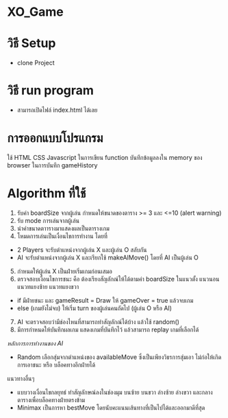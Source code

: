 # XO_Game

# วิธี Setup
- clone Project
# วิธี run program
- สามารถเปิดไฟล์ index.html ได้เลย

# การออกแบบโปรแกรม
ใช้ HTML CSS Javascript ในการเขียน function 
บันทึกข้อมูลลงใน memory ของ browser ในการบันทึก gameHistory

# Algorithm ที่ใช้ 
1. รับค่า boardSize จากผู้เล่น กำหนดให้ขนาดของตาราง >= 3 และ <=10 (alert warning)
2. รับ mode การเล่นจากผู้เล่น
3. นำค่าขนาดตาารางมาแสดงผลเป็นตารางเกม
4. โหมดการเล่นเป็นเงื่อนไขการทำงาน โดยที่
- 2 Players จะรับตำแหน่งจากผู้เล่น X และผู้เล่น O สลับกัน
- AI จะรับตำแหน่งจากผู้เล่น X และเรียกใช้ makeAIMove() โดยที่ AI เป็นผู้เล่น O
5. กำหนดให้ผู้เล่น X เป็นฝ่ายเริ่มเกมก่อนเสมอ
6. ตรวจสอบเงื่อนไขการชนะ คือ ต้องเรียงสัญลักณ์ให้ได้ตามค่า boardSize ในแนวตั้ง แนวนอน แนวทแยงซ้าย แนวทแยงขวา
- if มีฝ่ายชนะ และ gameResult = Draw ให้ gameOver = true แล้วจบเกม
- else (เกมยังไม่จบ) ให้เริ่ม turn ของผู้เล่นคนถัดไป (ผู้เล่น O หรือ AI)
7. AI จะตรวจสอบว่ามีช่องไหนที่สามารถทำสัญลักณ์ได้บ้าง แล้วใช้ random()
8. มีการกำหนดให้บันทึกผลเกม แสดงเกมที่บันทึกไว้ แล้วสามารถ replay เกมที่เลือกได้

  *หลักการการทำงานของ AI*
  - Random เลือกสุ่มจากตำแหน่งของ availableMove ซึ่งเป็นเพียงวิธรการสุ่มเอา ไม่ก่อให้เกิดการเอาชนะ หรือ บล็อคทางอีกฝ่ายได้

แนวทางอื่นๆ
  - แบบวางเงื่อนไขกลยุทธ์ ทำสัญลักษณ์ลงในช่องมุม บนซ้าย บนขวา ล่างซ้าย ล่างขวา และกลางตารางเพื่อบล็อคทางฝ่ายตรงข้าม
  - Minimax เป็นการหา bestMove โดยนับคะแนนเส้นทางที่เป็นไปได้และออกมาดีที่สุด 
